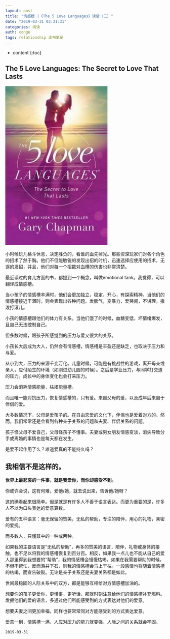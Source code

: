 ```yaml
---
layout: post
title: "情感槽 |《The 5 Love Languages》读后（三）"
date: "2019-03-31 03:31:31"
categories: 阅读
auth: conge
tags: relationship 读书笔记
---
```

* content
{:toc}

## The 5 Love Languages: The Secret to Love That Lasts

![image.png](/assets/images/阅读/118382-575651393717c189.png)

小时候玩儿格斗休息，决定胜负的，看谁的血先掉光。那些资深玩家们对各个角色的招术了然于胸。他们不但能敏锐的发现出招的时机，迅速选择应使用的招术，无误的发招，并且，他们对每一个招数对血槽的伤害也非常清楚。





最近读过的育儿方面的书，都提到一个概念，叫做emotional tank。我觉得，可以翻译成情感槽。

当小孩子的情感槽丰满时，他们会更加独立，稳定，开心，有探索精神。当他们的情感槽接近干涸时，则会表现出各种问题。发脾气，变暴力，爱哭闹，不讲理，撒泼打滚儿。

小孩的情感槽跟他们的体力有关系。当他们饿了的时候，血糖变低，坏情绪爆发，且自己无法控制自己。

但多数时候，跟孩子所感觉到的压力与爱又很大的关系。

小孩长大后成为大人，仍然会有情感槽，情感槽是丰盈还是缺乏，也取决于压力和与爱。

从小到大，压力的来源千变万化。儿童时候，可能是有挑战性的游戏，离开母亲或亲人，应付陌生的环境（如刚进幼儿园的时候）。之后是学业压力，与同学打交道的压力。成长中的身体变化也会打来压力。

压力会消耗情感能量，枯竭能量槽。

而且唯一能对抗压力，恢复情感槽的，只有爱。来自父母的爱，以及成年后来自于伴侣的爱。

大多数情况下，父母是爱孩子的。在自由恋爱的文化下，伴侣也是爱着对方的。然而，我们常常还是会看到各种亲子关系的问题和夫妻、伴侣关系的问题。

孩子怪父母不爱自己，父母怪孩子不懂事。夫妻或男女朋友情感变淡，消失导致分手或离婚的事情也是每天都在发生。

是爱不起作用了么？难道爱真的不能持久吗？

我相信不是这样的。
----

__世界上最悲哀的一件事，就是我爱你，而你却感受不到。__

你或许会说，这有何难，爱他/她，就去说出来，告诉他/她呀？

这的确看起来很简单。但是就是有许多人不善于语言表达。而更为重要的是，许多人不以为口头表达的爱意算数。

爱有的五种语言：毫无保留的赞美，无私的帮助，专注的陪伴，用心的礼物，亲密的爱抚。

而多数人，只懂其中的一种或两种。

如果我的主要语言是“无私的帮助”，再多的赞美的语言，陪伴，礼物或身体的接触，也不足以将我的情感槽恢复到百分百。相反，如果我一点儿也不能从自己的爱人那里得到我想要的“帮助”，我的情感槽会慢慢枯竭。如果在我需要帮助的时候，不但不帮忙，反而落井下石，则我的情感槽会马上干枯。一段感情也将随着情感槽的枯竭，而宣告破裂。无论是亲子关系还是夫妻关系都是如此。

世间最稳固的人际关系中的双方，都是能够互相给对方情感槽加油的。

想要你的孩子更爱你，更懂事，更听话，那就时刻注意给他们的情感槽补充燃料。发掘他们的爱的语言，多通过他们所能感受到的方式表达对他们的爱意。

想要夫妻之间更加幸福，同样也要常常同对方能感受到的方式表达爱意。

爱意一到，情感槽一满，人应对压力的能力就变强，人际之间的关系就会牢固。



```
2019-03-31
```
